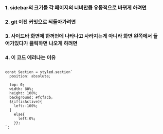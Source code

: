 ### 1. sidebar의 크기를 각 페이지의 너비만큼 유동적으로 바뀌게 하려면

### 2. git 이전 커밋으로 되돌아가려면

### 3. 사이드바 화면에 한꺼번에 나타나고 사라지는게 아니라 화면 왼쪽에서 들어가있다가 클릭하면 나오게 하려면

### 4. 이 코드 에러나는 이유

```

const Section = styled.section`
  position: absolute;

  top: 0;
  width: 80%;
  height: 100%;
  background: #fcfacb;
  ${if(isActive){
    left:-100%;
  }
    else{
      left:0%;
    }};
`;

```
